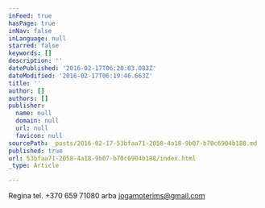 ```yaml
---
inFeed: true
hasPage: true
inNav: false
inLanguage: null
starred: false
keywords: []
description: ''
datePublished: '2016-02-17T06:20:03.083Z'
dateModified: '2016-02-17T06:19:46.663Z'
title: ''
author: []
authors: []
publisher:
  name: null
  domain: null
  url: null
  favicon: null
sourcePath: _posts/2016-02-17-53bfaa71-2058-4a18-9b07-b70c6904b188.md
published: true
url: 53bfaa71-2058-4a18-9b07-b70c6904b188/index.html
_type: Article

---
```

Regina tel. +370 659 71080 arba jogamoterims@gmail.com